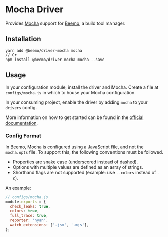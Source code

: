 # Mocha Driver

Provides [Mocha](https://github.com/facebook/mocha) support for
[Beemo](https://github.com/milesj/beemo), a build tool manager.


## Installation

```
yarn add @beemo/driver-mocha mocha
// Or
npm install @beemo/driver-mocha mocha --save
```

## Usage

In your configuration module, install the driver and Mocha. Create a file at `configs/mocha.js`
in which to house your Mocha configuration.

In your consuming project, enable the driver by adding `mocha` to your `drivers` config.

More information on how to get started can be found in the
[official documentation](https://github.com/milesj/beemo).

### Config Format

In Beemo, Mocha is configured using a JavaScript file, and not the `mocha.opts` file. To
support this, the following conventions must be followed.

* Properties are snake case (underscored instead of dashed).
* Options with multiple values are defined as an array of strings.
* Shorthand flags are not supported (example: use `--colors` instead of `-c`).

An example:

```js
// configs/mocha.js
module.exports = {
  check_leaks: true,
  colors: true,
  full_trace: true,
  reporter: 'nyan',
  watch_extensions: ['.jsx', '.mjs'],
};
```
